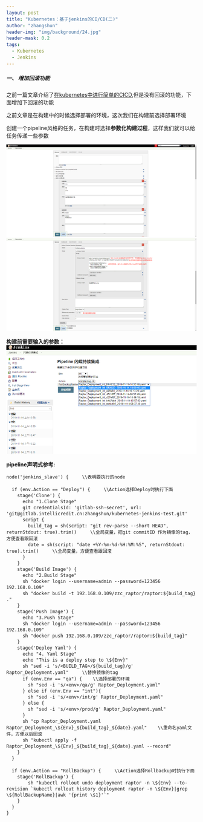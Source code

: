 ```yaml
---
layout: post
title: "Kubernetes：基于jenkins的CI/CD(二)"
author: "zhangshun"
header-img: "img/background/24.jpg"
header-mask: 0.2
tags:
  - Kubernetes
  - Jenkins
---
```


##### 一、 增加回滚功能

之前一篇文章介绍了[在kubernetes中进行简单的CICD](https://blog.zs-fighting.cn/2019/11/08/Kubernetes-%E5%9F%BA%E4%BA%8Ejenkins%E7%9A%84CICD(%E4%B8%80)/),但是没有回滚的功能，下面增加下回滚的功能

之前文章是在构建中的时候选择部署的环境，这次我们在构建前选择部署环境

创建一个pipeline风格的任务，在构建时选择**参数化构建过程**，这样我们就可以给任务传递一些参数

![](/img/in-post/2019-11-08-Kubernetes-基于jenkins的CICD/参数化构建01.png)
![](/img/in-post/2019-11-08-Kubernetes-基于jenkins的CICD/参数化构建02.png)

**构建前需要输入的参数：**
![](/img/in-post/2019-11-08-Kubernetes-基于jenkins的CICD/效果图.png)

**pipeline声明式参考:**
```
node('jenkins_slave') {		\\表明要执行的node

  if (env.Action == "Deploy") {		\\Action选择Deploy时执行下面
    stage('Clone') {
      echo "1.Clone Stage"
      git credentialsId: 'gitlab-ssh-secret', url: 'git@gitlab.intellicredit.cn:zhangshun/kubernetes-jenkins-test.git'
      script {
        build_tag = sh(script: "git rev-parse --short HEAD", returnStdout: true).trim()		\\全局变量，把git commitID 作为镜像的tag，方便查看跟回滚
        date = sh(script: "date +%Y-%m-%d-%H:%M:%S", returnStdout: true).trim()		\\全局变量，方便查看跟回滚
      }      
    }
    stage('Build Image') {
      echo "2.Build Stage"
      sh "docker login --username=admin --password=123456 192.168.0.109"
      sh "docker build -t 192.168.0.109/zzc_raptor/raptor:${build_tag} ."
    }
    stage('Push Image') {
      echo "3.Push Stage"
      sh "docker login --username=admin --password=123456 192.168.0.109"
      sh "docker push 192.168.0.109/zzc_raptor/raptor:${build_tag}"
    }
    stage('Deploy Yaml') {
      echo "4. Yaml Stage"
      echo "This is a deploy step to \${Env}"
      sh "sed -i 's/<BUILD_TAG>/${build_tag}/g' Raptor_Deployment.yaml"		\\替换镜像的tag
      if (env.Env == "qa") {	\\选择部署的环境
        sh "sed -i 's/<env>/qa/g' Raptor_Deployment.yaml"
      } else if (env.Env == "int"){
        sh "sed -i 's/<env>/int/g' Raptor_Deployment.yaml"
      } else {
        sh "sed -i 's/<env>/prod/g' Raptor_Deployment.yaml"
      }
      sh "cp Raptor_Deployment.yaml Raptor_Deployment_\${Env}_${build_tag}_${date}.yaml"	\\重命名yaml文件，方便以后回滚
      sh "kubectl apply -f Raptor_Deployment_\${Env}_${build_tag}_${date}.yaml --record"
    }
  }

  if (env.Action == "RollBackup") {		\\Action选择Rollbackup时执行下面
    stage('RollBackup') {
        sh "kubectl rollout undo deployment raptor -n \${Env} --to-revision `kubectl rollout history deployment raptor -n \${Env}|grep \${RollBackupName}|awk '{print \$1}'`"
    }
  }
}
```